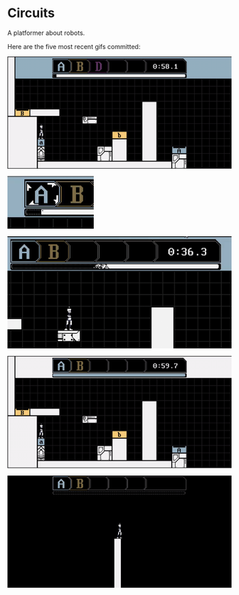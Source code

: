 # Circuits
A platformer about robots.

Here are the five most recent gifs committed:

![50-jump-back-to-start.gif](gifs/50-jump-back-to-start.gif?raw=true "50-jump-back-to-start")

![49-character-card-anim.gif](gifs/49-character-card-anim.gif?raw=true "49-character-card-anim")

![48-progress-bar-decay.gif](gifs/48-progress-bar-decay.gif?raw=true "48-progress-bar-decay")

![47-clock-ui.gif](gifs/47-clock-ui.gif?raw=true "47-clock-ui")

![46-game-ui.gif](gifs/46-game-ui.gif?raw=true "46-game-ui")
